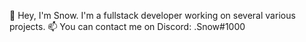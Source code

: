 👋 Hey, I'm Snow.
I'm a fullstack developer working on several various projects.
📫 You can contact me on Discord: .Snow#1000
